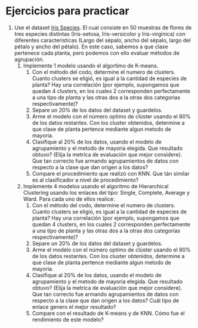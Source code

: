 # Ejercicios para practicar

1. Use el dataset [Iris Species](https://archive.ics.uci.edu/dataset/53/iris). El cual consiste en 50 muestras de flores de tres especies distintas (Iris-setosa, Iris-versicolor y Iris-virginica) con diferentes características (Largo del sépalo, ancho del sépalo, largo del pétalo y ancho del pétalo). En este caso, sabemos a que clase pertenece cada planta, pero podemos con ello evaluar métodos de agrupación.
   1. Implemente 1 modelo usando el algortimo de K-means.
      1. Con el método del codo, determine el numero de clusters. Cuanto clusters se eligió, es igual a la cantidad de especies de planta? Hay una correlación (por ejemplo, supongamos que quedan 4 clusters, en los cuales 2 corresponden perfectamente a una tipo de planta y las otras dos a la otras dos categorias respectivamente)? 
      2. Separe un 20% de los datos del dataset y guardelos.  
      3. Arme el modelo con el número optimo de clúster usando el 80% de los datos restantes. Con los cluster obtenidos, determine a que clase de planta pertence mediante algun metodo de mayoria. 
      4. Clasifique al 20% de los datos, usando el modelo de agrupamiento y el metodo de mayoria elegida. Que resultado obtuvo? (Elija la metrica de evaluación que mejor considere). Que tan correcto fue armando agrupamientos de datos con respecto a la clase que dan origen a los datos?
      5. Compare el procedimiento que realizó con KNN. Que tán similar es al clasificador a nivel de procedimiento?
   2. Implemente 4 modelos usando el algoritmo de Hierarchical Clustering usando los enlaces del tipo: Single, Complete, Average y Ward. Para cada uno de ellos realice:
      1. Con el método del codo, determine el numero de clusters. Cuanto clusters se eligió, es igual a la cantidad de especies de planta? Hay una correlación (por ejemplo, supongamos que quedan 4 clusters, en los cuales 2 corresponden perfectamente a una tipo de planta y las otras dos a la otras dos categorias respectivamente)?  
      2. Separe un 20% de los datos del dataset y guardelos.  
      3. Arme el modelo con el número optimo de clúster usando el 80% de los datos restantes. Con los cluster obtenidos, determine a que clase de planta pertence mediante algun metodo de mayoria. 
      4. Clasifique al 20% de los datos, usando el modelo de agrupamiento y el metodo de mayoria elegida. Que resultado obtuvo? (Elija la metrica de evaluación que mejor considere). Que tan correcto fue armando agrupamientos de datos con respecto a la clase que dan origen a los datos? Cuál tipo de enlace genero el mejor resultado?
      5. Compare con el resultado de K-means y de KNN. Cómo fue el rendimiento de este modelo? 
